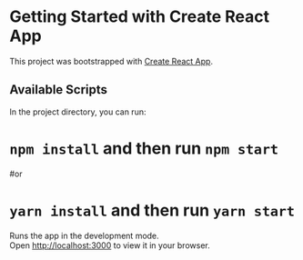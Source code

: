 # Getting Started with Create React App

This project was bootstrapped with [Create React App](https://github.com/facebook/create-react-app).

## Available Scripts

In the project directory, you can run:

# `npm install` and then run  `npm start` 

#or

# `yarn install` and then run `yarn start`


Runs the app in the development mode.\
Open [http://localhost:3000](http://localhost:3000) to view it in your browser.

